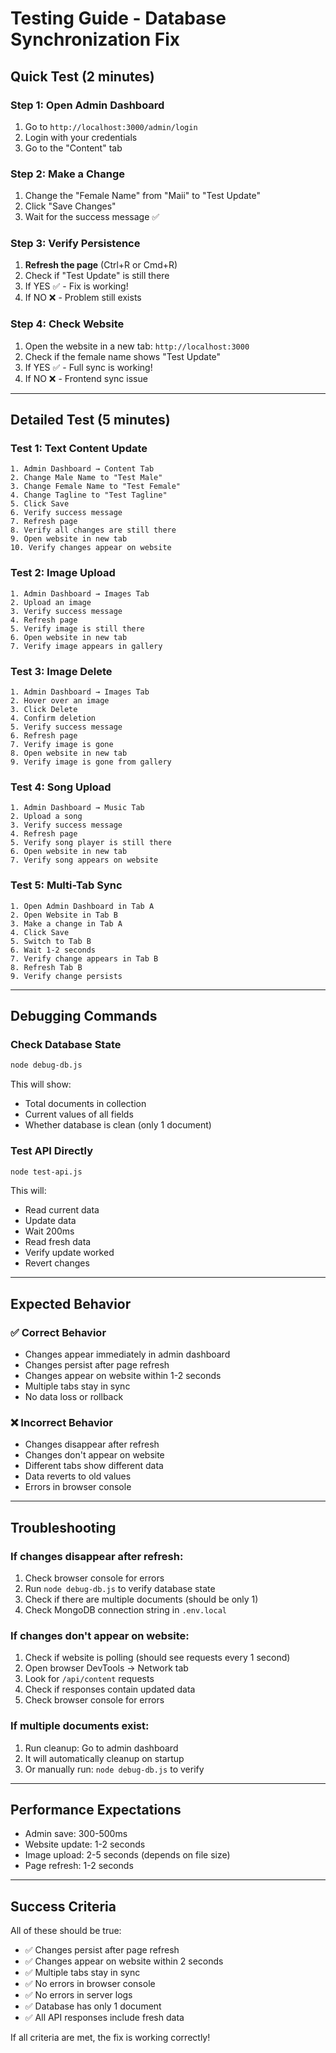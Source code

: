 # Testing Guide - Database Synchronization Fix

## Quick Test (2 minutes)

### Step 1: Open Admin Dashboard
1. Go to `http://localhost:3000/admin/login`
2. Login with your credentials
3. Go to the "Content" tab

### Step 2: Make a Change
1. Change the "Female Name" from "Maii" to "Test Update"
2. Click "Save Changes"
3. Wait for the success message ✅

### Step 3: Verify Persistence
1. **Refresh the page** (Ctrl+R or Cmd+R)
2. Check if "Test Update" is still there
3. If YES ✅ - Fix is working!
4. If NO ❌ - Problem still exists

### Step 4: Check Website
1. Open the website in a new tab: `http://localhost:3000`
2. Check if the female name shows "Test Update"
3. If YES ✅ - Full sync is working!
4. If NO ❌ - Frontend sync issue

---

## Detailed Test (5 minutes)

### Test 1: Text Content Update
```
1. Admin Dashboard → Content Tab
2. Change Male Name to "Test Male"
3. Change Female Name to "Test Female"
4. Change Tagline to "Test Tagline"
5. Click Save
6. Verify success message
7. Refresh page
8. Verify all changes are still there
9. Open website in new tab
10. Verify changes appear on website
```

### Test 2: Image Upload
```
1. Admin Dashboard → Images Tab
2. Upload an image
3. Verify success message
4. Refresh page
5. Verify image is still there
6. Open website in new tab
7. Verify image appears in gallery
```

### Test 3: Image Delete
```
1. Admin Dashboard → Images Tab
2. Hover over an image
3. Click Delete
4. Confirm deletion
5. Verify success message
6. Refresh page
7. Verify image is gone
8. Open website in new tab
9. Verify image is gone from gallery
```

### Test 4: Song Upload
```
1. Admin Dashboard → Music Tab
2. Upload a song
3. Verify success message
4. Refresh page
5. Verify song player is still there
6. Open website in new tab
7. Verify song appears on website
```

### Test 5: Multi-Tab Sync
```
1. Open Admin Dashboard in Tab A
2. Open Website in Tab B
3. Make a change in Tab A
4. Click Save
5. Switch to Tab B
6. Wait 1-2 seconds
7. Verify change appears in Tab B
8. Refresh Tab B
9. Verify change persists
```

---

## Debugging Commands

### Check Database State
```bash
node debug-db.js
```
This will show:
- Total documents in collection
- Current values of all fields
- Whether database is clean (only 1 document)

### Test API Directly
```bash
node test-api.js
```
This will:
- Read current data
- Update data
- Wait 200ms
- Read fresh data
- Verify update worked
- Revert changes

---

## Expected Behavior

### ✅ Correct Behavior
- Changes appear immediately in admin dashboard
- Changes persist after page refresh
- Changes appear on website within 1-2 seconds
- Multiple tabs stay in sync
- No data loss or rollback

### ❌ Incorrect Behavior
- Changes disappear after refresh
- Changes don't appear on website
- Different tabs show different data
- Data reverts to old values
- Errors in browser console

---

## Troubleshooting

### If changes disappear after refresh:
1. Check browser console for errors
2. Run `node debug-db.js` to verify database state
3. Check if there are multiple documents (should be only 1)
4. Check MongoDB connection string in `.env.local`

### If changes don't appear on website:
1. Check if website is polling (should see requests every 1 second)
2. Open browser DevTools → Network tab
3. Look for `/api/content` requests
4. Check if responses contain updated data
5. Check browser console for errors

### If multiple documents exist:
1. Run cleanup: Go to admin dashboard
2. It will automatically cleanup on startup
3. Or manually run: `node debug-db.js` to verify

---

## Performance Expectations

- Admin save: 300-500ms
- Website update: 1-2 seconds
- Image upload: 2-5 seconds (depends on file size)
- Page refresh: 1-2 seconds

---

## Success Criteria

All of these should be true:
- ✅ Changes persist after page refresh
- ✅ Changes appear on website within 2 seconds
- ✅ Multiple tabs stay in sync
- ✅ No errors in browser console
- ✅ No errors in server logs
- ✅ Database has only 1 document
- ✅ All API responses include fresh data

If all criteria are met, the fix is working correctly!
